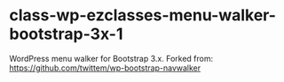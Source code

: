 class-wp-ezclasses-menu-walker-bootstrap-3x-1
=============================================

WordPress menu walker for Bootstrap 3.x. Forked from: https://github.com/twittem/wp-bootstrap-navwalker

